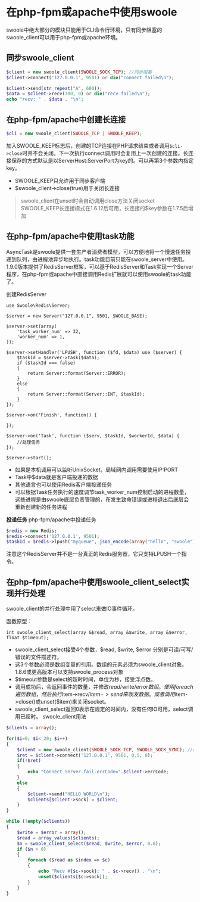 # 在php-fpm或apache中使用swoole
swoole中绝大部分的模块只能用于CLI命令行环境，只有同步阻塞的swoole_client可以用于php-fpm或apache环境。

## **同步swoole_client**
~~~php
$client = new swoole_client(SWOOLE_SOCK_TCP); //同步阻塞
$client->connect('127.0.0.1', 9501) or die("connect failed\n");

$client->send(str_repeat("A", 600));
$data = $client->recv(700, 0) or die("recv failed\n");
echo "recv: " . $data . "\n";
~~~

## **在php-fpm/apache中创建长连接**
~~~php
$cli = new swoole_client(SWOOLE_TCP | SWOOLE_KEEP);
~~~

加入SWOOLE_KEEP标志后，创建的TCP连接在PHP请求结束或者调用`$cli->close`时并不会关闭。下一次执行connect调用时会复用上一次创建的连接。长连接保存的方式默认是以ServerHost:ServerPort为key的。可以再第3个参数内指定key。

* SWOOLE_KEEP只允许用于同步客户端
* $swoole_client->close(true)用于关闭长连接

> swoole_client在unset时会自动调用close方法关闭socket
> SWOOLE_KEEP长连接模式在1.6.12后可用，长连接的$key参数在1.7.5后增加

## 在php-fpm/apache中使用task功能
AsyncTask是swoole提供一套生产者消费者模型，可以方便地将一个慢速任务投递到队列，由进程池异步地执行。task功能目前只能在swoole_server中使用。1.9.0版本提供了RedisServer框架，可以基于RedisServer和Task实现一个Server程序，在php-fpm或apache中直接调用Redis扩展就可以使用swoole的task功能了。

创建RedisServer
~~~
use Swoole\Redis\Server;

$server = new Server("127.0.0.1", 9501, SWOOLE_BASE);

$server->set(array(
    'task_worker_num' => 32,
    'worker_num' => 1,
));

$server->setHandler('LPUSH', function ($fd, $data) use ($server) {
    $taskId = $server->task($data);
    if ($taskId === false)
    {
        return Server::format(Server::ERROR);
    }
    else
    {
        return Server::format(Server::INT, $taskId);
    }
});

$server->on('Finish', function() {

});

$server->on('Task', function ($serv, $taskId, $workerId, $data) {
    //处理任务
});

$server->start();
~~~
* 如果是本机调用可以监听UnixSocket，局域网内调用需要使用IP:PORT
* Task中$data就是客户端投递的数据
* 其他语言也可以使用Redis客户端投递任务
* 可以根据Task任务执行的速度调节task_worker_num控制启动的进程数量，这些进程是由swoole底层负责管理的，在发生致命错误或进程退出后底层会重新创建新的任务进程

**投递任务**
php-fpm/apache中投递任务
~~~php
$redis = new Redis;
$redis->connect('127.0.0.1', 9501);
$taskId = $redis->lpush("myqueue", json_encode(array("hello", "swoole")));
~~~
注意这个RedisServer并不是一台真正的Redis服务器，它只支持LPUSH一个指令。
## 在php-fpm/apache中使用swoole_client_select实现并行处理
swoole_client的并行处理中用了select来做IO事件循环。

函数原型：

~~~
int swoole_client_select(array &$read, array &$write, array &$error, float $timeout);
~~~
* swoole_client_select接受4个参数，$read, $write, $error 分别是可读/可写/错误的文件描述符。
* 这3个参数必须是数组变量的引用。数组的元素必须为swoole_client对象。 1.8.6或更高版本可以支持swoole_process对象
* $timeout参数是select的超时时间，单位为秒，接受浮点数。
* 调用成功后，会返回事件的数量，并修改$read/$write/$error数组。使用foreach遍历数组，然后执行$item->recv/$item->send来收发数据。或者调用$item->close()或unset($item)来关闭socket。
* swoole_client_select返回0表示在规定的时间内，没有任何IO可用，select调用已超时。
swoole_client用法
~~~php
$clients = array();

for($i=0; $i< 20; $i++)
{
    $client = new swoole_client(SWOOLE_SOCK_TCP, SWOOLE_SOCK_SYNC); //同步阻塞
    $ret = $client->connect('127.0.0.1', 9501, 0.5, 0);
    if(!$ret)
    {
        echo "Connect Server fail.errCode=".$client->errCode;
    }
    else
    {
        $client->send("HELLO WORLD\n");
        $clients[$client->sock] = $client;
    }
}

while (!empty($clients))
{
    $write = $error = array();
    $read = array_values($clients);
    $n = swoole_client_select($read, $write, $error, 0.6);
    if ($n > 0)
    {
        foreach ($read as $index => $c)
        {
            echo "Recv #{$c->sock}: " . $c->recv() . "\n";
            unset($clients[$c->sock]);
        }
    }
}
~~~